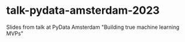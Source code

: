 # talk-pydata-amsterdam-2023
Slides from talk at PyData Amsterdam "Building true machine learning MVPs"
